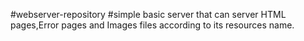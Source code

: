 #webserver-repository
#simple basic server that can server HTML pages,Error pages and Images files according to its resources name.

